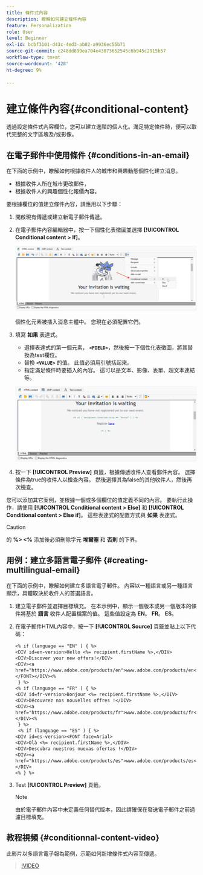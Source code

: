 ```yaml
---
title: 條件式內容
description: 瞭解如何建立條件內容
feature: Personalization
role: User
level: Beginner
exl-id: bcbf3101-d43c-4ed3-ab02-a9936ec55b71
source-git-commit: c248dd899ea704e43873652545c6b945c2915b57
workflow-type: tm+mt
source-wordcount: '428'
ht-degree: 9%

---
```


# 建立條件內容{#conditional-content}

透過設定條件式內容欄位，您可以建立進階的個人化。滿足特定條件時，便可以取代完整的文字區塊及/或影像。


## 在電子郵件中使用條件 {#conditions-in-an-email}

在下面的示例中，瞭解如何根據收件人的城市和興趣動態個性化建立消息。

* 根據收件人所在城市更改郵件，
* 根據收件人的興趣個性化報價內容。

要根據欄位的值建立條件內容，請應用以下步驟：

1. 開啟現有傳遞或建立新電子郵件傳遞。
1. 在電子郵件內容編輯器中，按一下個性化表徵圖並選擇 **[!UICONTROL Conditional content > If]**。

   ![插入條件](assets/condition-insert.png)

   個性化元素被插入消息主體中。 您現在必須配置它們。

1. 填寫 **如果** 表達式。

   * 選擇表達式的第一個元素， **`<FIELD>`**，然後按一下個性化表徵圖，將其替換為test欄位。
   * 替換 **`<VALUE>`** 的值。 此值必須用引號括起來。
   * 指定滿足條件時要插入的內容。 這可以是文本、影像、表單、超文本連結等。

   ![電子郵件中的條件](assets/condition-in-email.png)

1. 按一下 **[!UICONTROL Preview]** 頁籤，根據傳遞收件人查看郵件內容。 選擇條件為true的收件人以檢查內容。 然後選擇其為false的其他收件人，然後再次檢查。

您可以添加其它案例，並根據一個或多個欄位的值定義不同的內容。 要執行此操作，請使用 **[!UICONTROL Conditional content > Else]** 和 **[!UICONTROL Conditional content > Else if]**。 這些表達式的配置方式與 **如果** 表達式。

>[!CAUTION]
>
>的 **%> &lt;%** 添加後必須刪除字元 **埃爾塞** 和 **否則** 的下界。


## 用例：建立多語言電子郵件 {#creating-multilingual-email}

在下面的示例中，瞭解如何建立多語言電子郵件。 內容以一種語言或另一種語言顯示，具體取決於收件人的首選語言。

1. 建立電子郵件並選擇目標填充。 在本示例中，顯示一個版本或另一個版本的條件將基於 **語言** 收件人配置檔案的值。 這些值設定為 **EN**。 **FR**。 **ES**。
1. 在電子郵件HTML內容中，按一下 **[!UICONTROL Source]** 頁籤並貼上以下代碼：

   ```
   <% if (language == "EN" ) { %>
   <DIV id=en-version>Hello <%= recipient.firstName %>,</DIV>
   <DIV>Discover your new offers!</DIV>
   <DIV><a href="https://www.adobe.com/products/en">www.adobe.com/products/en</A></FONT></DIV><%
    } %>
   <% if (language == "FR" ) { %>
   <DIV id=fr-version>Bonjour <%= recipient.firstName %>,</DIV>
   <DIV>Découvrez nos nouvelles offres !</DIV>
   <DIV><a href="https://www.adobe.com/products/fr">www.adobe.com/products/fr</A></DIV><%
    } %>
    <% if (language == "ES" ) { %>
   <DIV id=es-version><FONT face=Arial>
   <DIV>Olà <%= recipient.firstName %>,</DIV>
   <DIV>Descubra nuestros nuevas ofertas !</DIV>
   <DIV><a href="https://www.adobe.com/products/es">www.adobe.com/products/es</A></DIV>
   <% } %>
   ```

1. Test **[!UICONTROL Preview]** 頁籤。

   >[!NOTE]
   >
   >由於電子郵件內容中未定義任何替代版本，因此請確保在發送電子郵件之前過濾目標填充。

## 教程視頻 {#conditionnal-content-video}

此影片以多語言電子報為範例，示範如何新增條件式內容至傳遞。

>[!VIDEO](https://video.tv.adobe.com/v/335682?quality=12)
